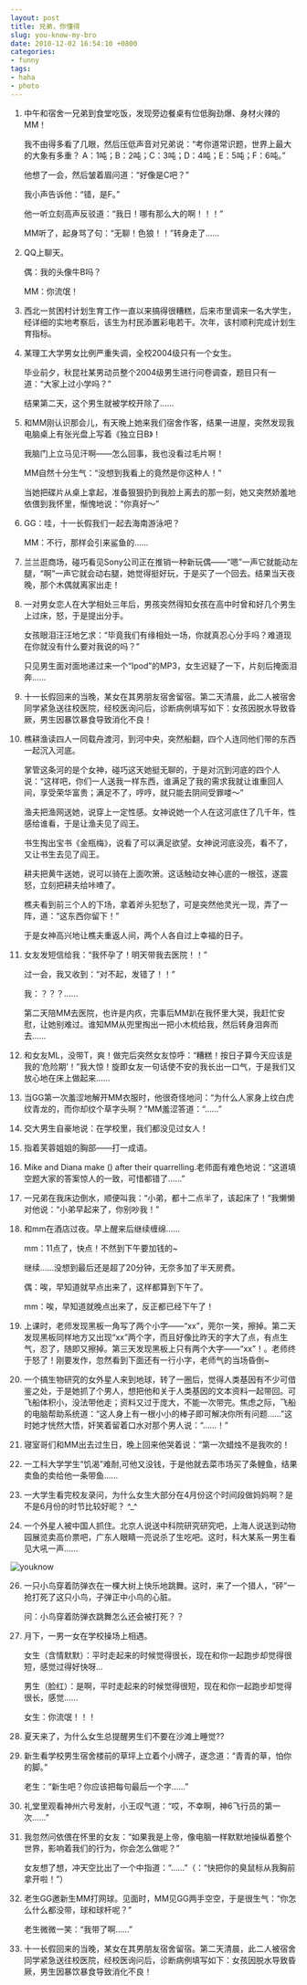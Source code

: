 ```yaml
---
layout: post
title: 兄弟，你懂得
slug: you-know-my-bro
date: 2010-12-02 16:54:10 +0800
categories:
- funny
tags:
- haha
- photo
---
```



1. 中午和宿舍一兄弟到食堂吃饭，发现旁边餐桌有位低胸劲爆、身材火辣的MM！

	我不由得多看了几眼，然后压低声音对兄弟说：“考你道常识题，世界上最大的大象有多重？ A：1吨；B：2吨；C：3吨；D：4吨；E：5吨；F：6吨。”

	他想了一会，然后皱着眉问道：“好像是C吧？”

	我小声告诉他：“错，是F。”

	他一听立刻高声反驳道：“我日！哪有那么大的啊！！！”

	MM听了，起身骂了句：“无聊！色狼！！”转身走了……

2. QQ上聊天。

	偶：我的头像牛B吗？

	MM：你流氓！


3. 西北一贫困村计划生育工作一直以来搞得很糟糕，后来市里调来一名大学生，经详细的实地考察后，该生为村民添置彩电若干。次年，该村顺利完成计划生育指标。


4. 某理工大学男女比例严重失调，全校2004级只有一个女生。

	毕业前夕，秋昆社某男动员整个2004级男生进行问卷调查，题目只有一道：“大家上过小学吗？”

	结果第二天，这个男生就被学校开除了……


5. 和MM刚认识那会儿，有天晚上她来我们宿舍作客，结果一进屋，突然发现我电脑桌上有张光盘上写着《独立日B》！

	我脑门上立马见汗啊——怎么回事，我也没看过毛片啊！

	MM自然十分生气：“没想到我看上的竟然是你这种人！”

	当她把碟片从桌上拿起，准备狠狠扔到我脸上离去的那一刻，她又突然娇羞地依偎到我怀里，惭愧地说：“你真好～”


6. GG：哇，十一长假我们一起去海南游泳吧？

	MM：不行，那样会引来鲨鱼的……

7. 兰兰逛商场，碰巧看见Sony公司正在推销一种新玩偶——“嗯”一声它就能动左腿，“啊”一声它就会动右腿，她觉得挺好玩，于是买了一个回去。结果当天夜晚，那个木偶就离家出走！


8. 一对男女恋人在大学相处三年后，男孩突然得知女孩在高中时曾和好几个男生上过床，怒，于是提出分手。

	女孩眼泪汪汪地乞求：“毕竟我们有缘相处一场，你就真忍心分手吗？难道现在你就没有什么要对我说的吗？”

	只见男生面对面地递过来一个“Ipod”的MP3，女生迟疑了一下，片刻后掩面泪奔……


9. 十一长假回来的当晚，某女在其男朋友宿舍留宿。第二天清晨，此二人被宿舍同学紧急送往校医院，经校医询问后，诊断病例填写如下：女孩因脱水导致昏厥，男生因暴饮暴食导致消化不良！


10. 樵耕渔读四人一同载舟渡河，到河中央，突然船翻，四个人连同他们带的东西一起沉入河底。

	掌管这条河的是个女神，碰巧这天她挺无聊的，于是对沉到河底的四个人说：“这样吧，你们一人送我一样东西，谁满足了我的需求我就让谁重回人间，享受荣华富贵；满足不了，哼哼，就只能去阴间受罪喽～”

	渔夫把渔网送她，说穿上一定性感。女神说她一个人在这河底住了几千年，性感给谁看，于是让渔夫见了阎王。

	书生掏出宝书《金瓶梅》，说看了可以满足欲望。女神说河底没亮，看不了，又让书生去见了阎王。

	耕夫把黄牛送她，说可以骑在上面吹箫。这话触动女神心底的一根弦，遂震怒，立刻把耕夫给咔喳了。

	樵夫看到前三个人的下场，拿着斧头犯愁了，可是突然他灵光一现，弄了一阵，道：“这东西你留下！”

	于是女神高兴地让樵夫重返人间，两个人各自过上幸福的日子。


11. 女友发短信给我：“我怀孕了！明天带我去医院！！”

	过一会，我又收到：“对不起，发错了！！”

	我：？？？……

	第二天陪MM去医院，也许是内疚，完事后MM趴在我怀里大哭，我赶忙安慰，让她别难过。谁知MM从兜里掏出一把小木梳给我，然后转身泪奔而去……


12. 和女友ML，没带T，爽！做完后突然女友惊呼：“糟糕！按日子算今天应该是我的‘危险期’！”我大惊！旋即女友一句话使不安的我长出一口气，于是我们又放心地在床上做起来……


13. 当GG第一次羞涩地解开MM衣服时，他很奇怪地问：“为什么人家身上纹白虎纹青龙的，而你却纹个草字头啊？”MM羞涩答道：“……”


15. 交大男生自豪地说：在学校里，我们都没见过女人！


16. 指着芙蓉姐姐的胸部——打一成语。


17. Mike and Diana make () after their quarrelling.老师面有难色地说：“这道填空题大家的答案惊人的一致，可惜都错了……”


18. 一兄弟在我床边倒水，顺便叫我：“小弟，都十二点半了，该起床了！”我懒懒对他说：“小弟早起来了，你别吵我！”


19. 和mm在酒店过夜。早上醒来后继续缠绵……

	mm：11点了，快点！不然到下午要加钱的~

	继续……没想到最后还是超了20分钟，无奈多加了半天房费。

	偶：唉，早知道就早点出来了，这样都算到下午了。

	mm：唉，早知道就晚点出来了，反正都已经下午了！


20. 上课时，老师发现黑板一角写了两个小字——“xx”，莞尔一笑，擦掉。第二天发现黑板同样地方又出现“xx”两个字，而且好像比昨天的字大了点，有点生气，忍了，随即又擦掉。第三天发现黑板上只有两个大字——“xx”！。老师终于怒了！刚要发作，忽然看到下面还有一行小字，老师气的当场昏倒~


21. 一个搞生物研究的女外星人来到地球，转了一圈后，觉得人类基因有不少可借鉴之处，于是她抓了个男人，想把他和关于人类基因的文本资料一起带回。可飞船体积小，没法带他走；资料又过于庞大，不能一次带完。焦虑之际，飞船的电脑帮助系统道：“这人身上有一根小小的棒子即可解决你所有问题……”这时她才恍然大悟，奸笑着留着口水对那个男人说：“……！”


22. 寝室哥们和MM出去过生日，晚上回来他哭着说：“第一次蜡烛不是我吹的！


23. 一工科大学学生“饥渴”难耐,可他又没钱，于是他就去菜市场买了条鲤鱼，结果卖鱼的卖给他一条带鱼……


24. 一大学生看完校友录问，为什么女生大部分在4月份这个时间段做妈妈啊？是不是6月份的时节比较好昵？ ^_^


25. 一个外星人被中国人抓住。北京人说送中科院研究研究吧，上海人说送到动物园展览卖高价票吧，广东人眼睛一亮说杀了生吃吧。这时，科大某系一男生看见大吼一声……

<img src="{{ site.path.uploads }}2010/12/02/you-know-my-bro/youknow.jpg" alt="youknow" />

26. 一只小鸟穿着防弹衣在一棵大树上快乐地跳舞。这时，来了一个猎人，“砰”一抢打死了这只小鸟，子弹正中小鸟的心脏。

	问：小鸟穿着防弹衣跳舞怎么还会被打死？？


27. 月下，一男一女在学校操场上相遇。

	女生（含情默默）：平时走起来的时候觉得很长，现在和你一起跑步却觉得很短，感觉过得好快呀…

	男生（脸红）：是啊，平时走起来的时候觉得很短，现在和你一起跑步却觉得很长，感觉……

	女生：你流氓！！！


28. 夏天来了，为什么女生总提醒男生们不要在沙滩上睡觉??


29. 新生看学校男生宿舍楼前的草坪上立着个小牌子，遂念道：“青青的草，怕你的脚。”

	老生：“新生吧？你应该把每句最后一个字……”


30. 礼堂里观看神州六号发射，小王叹气道：“哎，不幸啊，神6飞行员的第一次……”


31. 我忽然问依偎在怀里的女友：“如果我是上帝，像电脑一样默默地操纵着整个世界，影响着我们的行为，你会怎么做呢？”

	女友想了想，冲天空比出了一个中指道：“……”（：“快把你的臭鼠标从我胸前拿开啦！”）


32. 老生GG邀新生MM打网球。见面时，MM见GG两手空空，于是很生气：“你怎么什么都没带，球和球杆呢？”

	老生微微一笑：“我带了啊……”


33. 十一长假回来的当晚，某女在其男朋友宿舍留宿。第二天清晨，此二人被宿舍同学紧急送往校医院，经校医询问后，诊断病例填写如下：女孩因脱水导致昏厥，男生因暴饮暴食导致消化不良！
